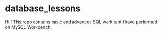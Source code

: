 # database_lessons

Hi ! This repo contains basic and advanced SQL work taht I have performed on MySQL Workbench.
